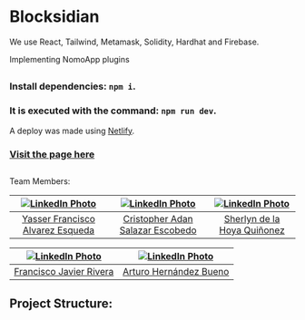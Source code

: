 # Blocksidian

We use React, Tailwind, Metamask, Solidity, Hardhat and Firebase.

Implementing NomoApp plugins

##

### Install dependencies: `npm i`.
### It is executed with the command: `npm run dev`.

A deploy was made using [Netlify](https://www.netlify.com/).
### [Visit the page here](https://blocksidian.netlify.app/)

##

Team Members:

| [![LinkedIn Photo](https://media.licdn.com/dms/image/D4D03AQGmLHhGD51Z9g/profile-displayphoto-shrink_400_400/0/1691507975975?e=1700697600&v=beta&t=GjLhgKuLl0JNxzzKpTeN67EHxPH8JoXICxWkJCswqhc)](https://www.linkedin.com/in/yasser-alvarez/) | [![LinkedIn Photo](https://media.licdn.com/dms/image/D5635AQF9Nfuj4W-pgA/profile-framedphoto-shrink_400_400/0/1686029356658?e=1695798000&v=beta&t=lOYGr0FCUzPeEavBrLCY4PyRx-BkfbT_dBROnNeQvms)](https://www.linkedin.com/in/cristopher-salazar-665831236/) | [![LinkedIn Photo](https://media.licdn.com/dms/image/D5603AQEcymEk7jsPZQ/profile-displayphoto-shrink_400_400/0/1681116860455?e=1700697600&v=beta&t=7xajqHjYoFwyu6e4Ua-ExFJ_TF3GjkP9tn4Pp_CQF7Q)](https://www.linkedin.com/in/sherlyn-delahoya-quinonez-a85a15271/) |
| :---: | :---: | :---: |
| [Yasser Francisco Alvarez Esqueda](https://github.com/YasserAlvarez) | [Cristopher Adan Salazar Escobedo](https://github.com/CristopherSa9) | [Sherlyn de la Hoya Quiñonez](https://github.com/SherlynDeLaHoyaQuinonez) |

| [![LinkedIn Photo](https://media.licdn.com/dms/image/D5603AQEUfqYh84YeWQ/profile-displayphoto-shrink_400_400/0/1686946962662?e=1700697600&v=beta&t=TYrl9qaWBxmUqNkgK1OMQsX_iNEMWOT4ulAlaJFAzZU)](https://www.linkedin.com/in/francisco-riv/) | [![LinkedIn Photo](https://media.licdn.com/dms/image/D4E35AQGeKgwbYQeGGA/profile-framedphoto-shrink_400_400/0/1695191661243?e=1695798000&v=beta&t=mTZWuxye0q6fHy4B8FCxHJGzi7Js8ASd-6RnSIr5KFw)](https://www.linkedin.com/in/imrtr/) |
| :---: | :---: |
| [Francisco Javier Rivera](https://github.com/MierderTheKat) | [Arturo Hernández Bueno](https://github.com/imR2D2) |

##

## Project Structure:

